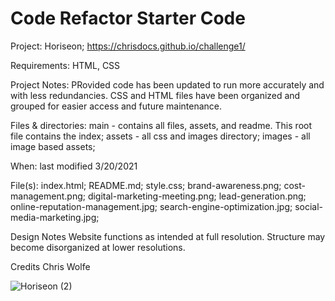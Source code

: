 # Code Refactor Starter Code

Project: 
Horiseon; 
https://chrisdocs.github.io/challenge1/

Requirements:
HTML, CSS

Project Notes:
PRovided code has been updated to run more accurately and with less redundancies.  CSS and HTML files have been organized and grouped for easier access and future maintenance.


Files & directories:
main - contains all files, assets, and readme.  This root file contains the index;
assets - all css and images directory;
images - all image based assets;

When: 
last modified 3/20/2021

File(s):
index.html;
README.md;
style.css;
brand-awareness.png;
cost-management.png;
digital-marketing-meeting.png;
lead-generation.png;
online-reputation-management.jpg;
search-engine-optimization.jpg;
social-media-marketing.jpg;

Design Notes
Website functions as intended at full resolution.  Structure may become disorganized at lower resolutions.

Credits
Chris Wolfe

![Horiseon (2)](https://user-images.githubusercontent.com/77463550/111920611-eeec7e80-8a5d-11eb-9234-c9540093d621.png)
